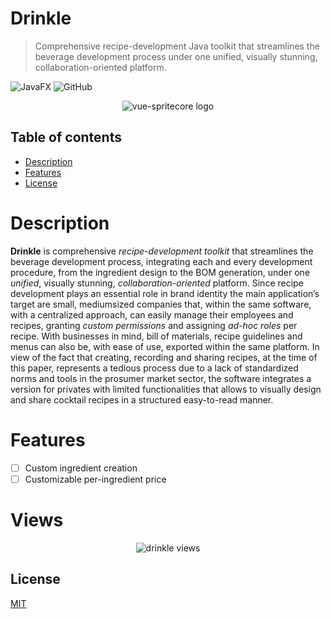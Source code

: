 # Drinkle
> Comprehensive recipe-development Java toolkit that streamlines the beverage development
process under one unified, visually stunning, collaboration-oriented platform. 

![JavaFX](https://img.shields.io/badge/built%20with-JavaFX-orange.svg)
![GitHub](https://img.shields.io/github/license/espressoshock/vue-spritecore.svg)

<span style="display:block;text-align:center">
    <img src="./assets/drinkle-screenshot.png" alt="vue-spritecore logo">
</span>

## Table of contents
- [Description](#description)
- [Features](#features)
- [License](#license)

# Description

**Drinkle** is comprehensive _recipe-development toolkit_ that streamlines the beverage development
process, integrating each and every development procedure, from the ingredient design to the BOM
generation, under one _unified_, visually stunning, _collaboration-oriented_ platform. Since recipe
development plays an essential role in brand identity the main application’s target are small, mediumsized companies that, within the same software, with a centralized approach, can easily manage their
employees and recipes, granting _custom permissions_ and assigning _ad-hoc roles_ per recipe. With
businesses in mind, bill of materials, recipe guidelines and menus can also be, with ease of use, exported
within the same platform. In view of the fact that creating, recording and sharing recipes, at the time of
this paper, represents a tedious process due to a lack of standardized norms and tools in the prosumer
market sector, the software integrates a version for privates with limited functionalities that allows to
visually design and share cocktail recipes in a structured easy-to-read manner.


# Features

- [ ] Custom ingredient creation
- [ ] Customizable per-ingredient price

# Views

<span style="display:block;text-align:center">
    <img src="./assets/drinkle-views.png" alt="drinkle views">
</span>

## License

[MIT](http://opensource.org/licenses/MIT)
